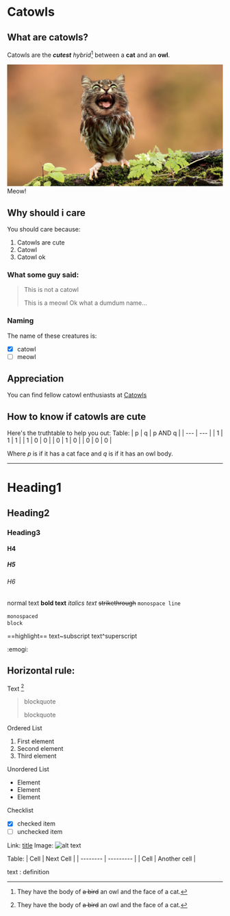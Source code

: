 # Catowls

## What are catowls?

Catowls are the ***cutest*** *hybrid*[^1] between a **cat** and an **owl**.

![this is a catowl](catowl.png)
Meow!

[^1]: They have the body of ~~a bird~~ an owl and the face of a cat.

## Why should i care

You should care because:
1. Catowls are cute
2. Catowl
3. Catowl ok

### What some guy said:

> This is not a catowl
>
> This is a meowl
Ok what a dumdum name...

### Naming

The name of these creatures is:
- [x] catowl
- [ ] meowl

## Appreciation

You can find fellow catowl enthusiasts at [Catowls](https://old.reddit.com/r/OwlsWithCatHeads/)

## How to know if catowls are cute

Here's the truthtable to help you out:
Table:
| p | q | p AND q |
| --- | --- |
| 1 | 1 | 1 |
| 1 | 0 | 0 |
| 0 | 1 | 0 |
| 0 | 0 | 0 |

Where *p* is if it has a cat face and *q* is if it has an owl body.

---

# Heading1

## Heading2

### Heading3

#### H4

##### H5

###### H6

normal text
**bold text**
*italics text*
~~strikethrough~~
`monospace line`
```
monospaced
block
```
==highlight==
text~subscript
text^superscript

:emogi:

Horizontal rule:
---

Text [^1]

> blockquote
>
> blockquote

Ordered List
1. First element
2. Second element
3. Third element

Unordered List
* Element
* Element
* Element

Checklist
- [x] checked item
- [ ] unchecked item

Link: [title](https://www.example.com)
Image: ![alt text](image.jpg)

Table:
| Cell | Next Cell |
| -------- | --------- |
| Cell | Another cell |

text
: definition

[^1]: footnote
